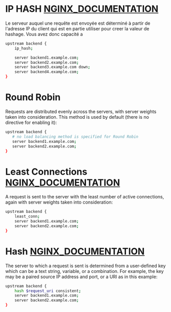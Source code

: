 # IP HASH [NGINX_DOCUMENTATION](https://nginx.org/en/docs/http/ngx_http_upstream_module.html#ip_hash)

Le serveur auquel une requête est envoyée est déterminé à partir de l'adresse IP du client qui est en partie utiliser pour creer la valeur de hashage. Vous avez donc capacité a 
```bash
upstream backend {
    ip_hash;

    server backend1.example.com;
    server backend2.example.com;
    server backend3.example.com down;
    server backend4.example.com;
}
```

# Round Robin

Requests are distributed evenly across the servers, with server weights taken into consideration. This method is used by default (there is no directive for enabling it):

```bash
upstream backend {
   # no load balancing method is specified for Round Robin
   server backend1.example.com;
   server backend2.example.com;
}
```

# Least Connections [NGINX_DOCUMENTATION](https://nginx.org/en/docs/http/ngx_http_upstream_module.html#least_conn)

A request is sent to the server with the least number of active connections, again with server weights taken into consideration:

```bash
upstream backend {
    least_conn;
    server backend1.example.com;
    server backend2.example.com;
}
```

# Hash [NGINX_DOCUMENTATION](https://nginx.org/en/docs/http/ngx_http_upstream_module.html#hash)

The server to which a request is sent is determined from a user‑defined key which can be a text string, variable, or a combination. For example, the key may be a paired source IP address and port, or a URI as in this example:

```bash
upstream backend {
    hash $request_uri consistent;
    server backend1.example.com;
    server backend2.example.com;
}
```
